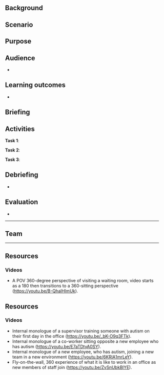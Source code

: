 ## Background



## Scenario



## Purpose




## Audience

- 


## Learning outcomes

- 

## Briefing



## Activities

**Task 1**: 

**Task 2**: 

**Task 3**: 


## Debriefing

- 

## Evaluation

- 


---

## Team



---

## Resources

### Videos

- A POV 360-degree perspective of visiting a waiting room, video starts as a 180 then transitions to a 360-sitting perspective (https://youtu.be/B-QhalHImUk).

## Resources

### Videos

- Internal monologue of a supervisor training someone with autism on their first day in the office (https://youtu.be/_bK-O9q3FTk).
- Internal monologue of a co-worker sitting opposite a new employee who has autism (https://youtu.be/E7aTDtyA0SY).
- Internal monologue of a new employee, who has autism, joining a new team in a new environment (https://youtu.be/6KRlA1mrLeY).
- Fly-on-the-wall, 360 experience of what it is like to work in an office as new members of staff join (https://youtu.be/ZvSnUbkBlYE).